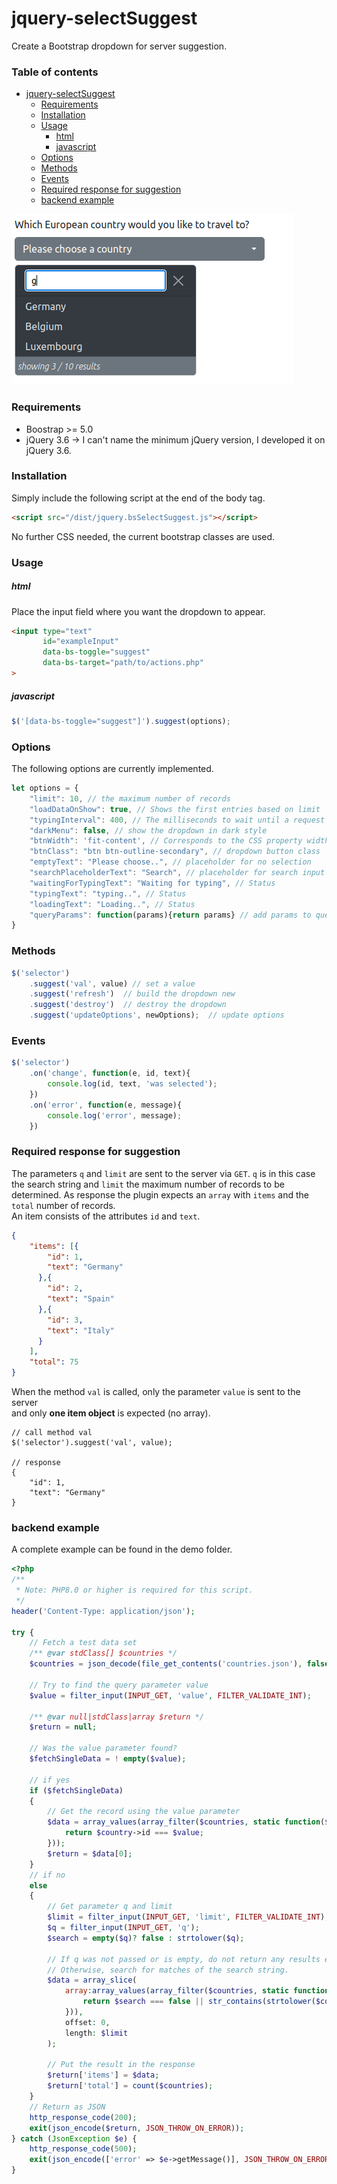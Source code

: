 # jquery-selectSuggest

Create a Bootstrap dropdown for server suggestion.

### Table of contents
- [jquery-selectSuggest](#jquery-selectsuggest)
    + [Requirements](#requirements)
    + [Installation](#installation)
    + [Usage](#usage)
        * [html](#html)
        * [javascript](#javascript)
    + [Options](#options)
    + [Methods](#methods)
    + [Events](#events)
    + [Required response for suggestion](#required-response-for-suggestion)
    + [backend example](#backend-example)

![demo picture](./demo/selectSuggest-Demo.png)

### Requirements
- Boostrap >= 5.0
- jQuery 3.6 -> I can't name the minimum jQuery version, I developed it on jQuery 3.6.
### Installation
Simply include the following script at the end of the body tag.
```html
<script src="/dist/jquery.bsSelectSuggest.js"></script>
```
No further CSS needed, the current bootstrap classes are used.

### Usage
##### html
Place the input field where you want the dropdown to appear.
```html
<input type="text"
       id="exampleInput"
       data-bs-toggle="suggest"
       data-bs-target="path/to/actions.php"
>
```
##### javascript
```js
$('[data-bs-toggle="suggest"]').suggest(options);
```
### Options

The following options are currently implemented.
```js
let options = {
    "limit": 10, // the maximum number of records
    "loadDataOnShow": true, // Shows the first entries based on limit
    "typingInterval": 400, // The milliseconds to wait until a request starts
    "darkMenu": false, // show the dropdown in dark style
    "btnWidth": 'fit-content', // Corresponds to the CSS property width
    "btnClass": "btn btn-outline-secondary", // dropdown button class
    "emptyText": "Please choose..", // placeholder for no selection
    "searchPlaceholderText": "Search", // placeholder for search input
    "waitingForTypingText": "Waiting for typing", // Status
    "typingText": "typing..", // Status
    "loadingText": "Loading..", // Status
    "queryParams": function(params){return params} // add params to query
}
```
### Methods
```js
$('selector')
    .suggest('val', value) // set a value
    .suggest('refresh')  // build the dropdown new
    .suggest('destroy')  // destroy the dropdown
    .suggest('updateOptions', newOptions);  // update options
```
### Events
```js
$('selector')
    .on('change', function(e, id, text){
        console.log(id, text, 'was selected');
    })
    .on('error', function(e, message){
        console.log('error', message);
    })
```
### Required response for suggestion
The parameters `q` and `limit` are sent to the server via `GET`.
`q` is in this case the search string and `limit` the maximum number of records to be determined.
As response the plugin expects an `array` with `items` and the `total` number of records.  
An item consists of the attributes `id` and `text`.
```json
{
    "items": [{
        "id": 1,
        "text": "Germany"
      },{
        "id": 2,
        "text": "Spain"
      },{
        "id": 3,
        "text": "Italy"
      }
    ],
    "total": 75
}
```
When the method `val` is called, only the parameter `value` is sent to the server   
and only **one item object** is expected (no array).
```
// call method val
$('selector').suggest('val', value);

// response
{
    "id": 1,
    "text": "Germany"
}
```

### backend example
A complete example can be found in the demo folder.
```php
<?php
/**
 * Note: PHP8.0 or higher is required for this script.
 */
header('Content-Type: application/json');

try {
    // Fetch a test data set
    /** @var stdClass[] $countries */
    $countries = json_decode(file_get_contents('countries.json'), false, 512, JSON_THROW_ON_ERROR);

    // Try to find the query parameter value
    $value = filter_input(INPUT_GET, 'value', FILTER_VALIDATE_INT);

    /** @var null|stdClass|array $return */
    $return = null;

    // Was the value parameter found?
    $fetchSingleData = ! empty($value);

    // if yes
    if ($fetchSingleData)
    {
        // Get the record using the value parameter
        $data = array_values(array_filter($countries, static function($country) use ($value){
            return $country->id === $value;
        }));
        $return = $data[0];
    }
    // if no
    else
    {
        // Get parameter q and limit
        $limit = filter_input(INPUT_GET, 'limit', FILTER_VALIDATE_INT);
        $q = filter_input(INPUT_GET, 'q');
        $search = empty($q)? false : strtolower($q);

        // If q was not passed or is empty, do not return any results either.
        // Otherwise, search for matches of the search string.
        $data = array_slice(
            array:array_values(array_filter($countries, static function($country) use ($search){
                return $search === false || str_contains(strtolower($country->text), $search);
            })),
            offset: 0,
            length: $limit
        );

        // Put the result in the response
        $return['items'] = $data;
        $return['total'] = count($countries);
    }
    // Return as JSON
    http_response_code(200);
    exit(json_encode($return, JSON_THROW_ON_ERROR));
} catch (JsonException $e) {
    http_response_code(500);
    exit(json_encode(['error' => $e->getMessage()], JSON_THROW_ON_ERROR));
}


```